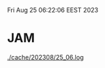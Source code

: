 Fri Aug 25 06:22:06 EEST 2023
# JAM
<a href='./cache/202308/25_06.log'>./cache/202308/25_06.log</a>
